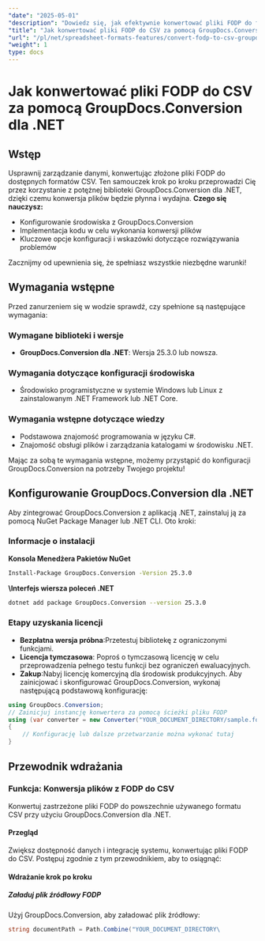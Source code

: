 ```yaml
---
"date": "2025-05-01"
"description": "Dowiedz się, jak efektywnie konwertować pliki FODP do formatu CSV przy użyciu biblioteki GroupDocs.Conversion w środowisku .NET. Znajdziesz tam szczegółowy przewodnik i przykłady kodu."
"title": "Jak konwertować pliki FODP do CSV za pomocą GroupDocs.Conversion dla .NET&#58; Przewodnik krok po kroku"
"url": "/pl/net/spreadsheet-formats-features/convert-fodp-to-csv-groupdocs-net/"
"weight": 1
type: docs
---
```

# Jak konwertować pliki FODP do CSV za pomocą GroupDocs.Conversion dla .NET
## Wstęp
Usprawnij zarządzanie danymi, konwertując złożone pliki FODP do dostępnych formatów CSV. Ten samouczek krok po kroku przeprowadzi Cię przez korzystanie z potężnej biblioteki GroupDocs.Conversion dla .NET, dzięki czemu konwersja plików będzie płynna i wydajna.
**Czego się nauczysz:**
- Konfigurowanie środowiska z GroupDocs.Conversion
- Implementacja kodu w celu wykonania konwersji plików
- Kluczowe opcje konfiguracji i wskazówki dotyczące rozwiązywania problemów

Zacznijmy od upewnienia się, że spełniasz wszystkie niezbędne warunki!
## Wymagania wstępne
Przed zanurzeniem się w wodzie sprawdź, czy spełnione są następujące wymagania:

### Wymagane biblioteki i wersje
- **GroupDocs.Conversion dla .NET**: Wersja 25.3.0 lub nowsza.

### Wymagania dotyczące konfiguracji środowiska
- Środowisko programistyczne w systemie Windows lub Linux z zainstalowanym .NET Framework lub .NET Core.

### Wymagania wstępne dotyczące wiedzy
- Podstawowa znajomość programowania w języku C#.
- Znajomość obsługi plików i zarządzania katalogami w środowisku .NET.

Mając za sobą te wymagania wstępne, możemy przystąpić do konfiguracji GroupDocs.Conversion na potrzeby Twojego projektu!
## Konfigurowanie GroupDocs.Conversion dla .NET
Aby zintegrować GroupDocs.Conversion z aplikacją .NET, zainstaluj ją za pomocą NuGet Package Manager lub .NET CLI. Oto kroki:
### Informacje o instalacji
**Konsola Menedżera Pakietów NuGet**
```bash
Install-Package GroupDocs.Conversion -Version 25.3.0
```
**\Interfejs wiersza poleceń .NET**
```bash
dotnet add package GroupDocs.Conversion --version 25.3.0
```
### Etapy uzyskania licencji
- **Bezpłatna wersja próbna**:Przetestuj bibliotekę z ograniczonymi funkcjami.
- **Licencja tymczasowa**: Poproś o tymczasową licencję w celu przeprowadzenia pełnego testu funkcji bez ograniczeń ewaluacyjnych.
- **Zakup**:Nabyj licencję komercyjną dla środowisk produkcyjnych.
Aby zainicjować i skonfigurować GroupDocs.Conversion, wykonaj następującą podstawową konfigurację:
```csharp
using GroupDocs.Conversion;
// Zainicjuj instancję konwertera za pomocą ścieżki pliku FODP
using (var converter = new Converter("YOUR_DOCUMENT_DIRECTORY/sample.fodp"))
{
    // Konfigurację lub dalsze przetwarzanie można wykonać tutaj
}
```
## Przewodnik wdrażania
### Funkcja: Konwersja plików z FODP do CSV
Konwertuj zastrzeżone pliki FODP do powszechnie używanego formatu CSV przy użyciu GroupDocs.Conversion dla .NET.
#### Przegląd
Zwiększ dostępność danych i integrację systemu, konwertując pliki FODP do CSV. Postępuj zgodnie z tym przewodnikiem, aby to osiągnąć:
#### Wdrażanie krok po kroku
##### Załaduj plik źródłowy FODP
Użyj GroupDocs.Conversion, aby załadować plik źródłowy:
```csharp
string documentPath = Path.Combine("YOUR_DOCUMENT_DIRECTORY\